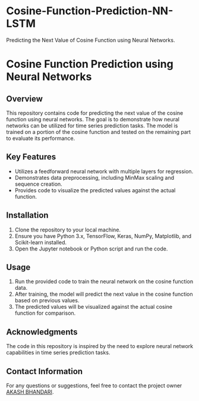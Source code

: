 # Cosine-Function-Prediction-NN-LSTM
Predicting the Next Value of Cosine Function using Neural Networks.

# Cosine Function Prediction using Neural Networks

## Overview
This repository contains code for predicting the next value of the cosine function using neural networks. The goal is to demonstrate how neural networks can be utilized for time series prediction tasks. The model is trained on a portion of the cosine function and tested on the remaining part to evaluate its performance.

## Key Features

- Utilizes a feedforward neural network with multiple layers for regression.
- Demonstrates data preprocessing, including MinMax scaling and sequence creation.
- Provides code to visualize the predicted values against the actual function.

## Installation

1. Clone the repository to your local machine.
2. Ensure you have Python 3.x, TensorFlow, Keras, NumPy, Matplotlib, and Scikit-learn installed.
3. Open the Jupyter notebook or Python script and run the code.

## Usage

1. Run the provided code to train the neural network on the cosine function data.
2. After training, the model will predict the next value in the cosine function based on previous values.
3. The predicted values will be visualized against the actual cosine function for comparison.

## Acknowledgments

The code in this repository is inspired by the need to explore neural network capabilities in time series prediction tasks.

## Contact Information

For any questions or suggestions, feel free to contact the project owner [AKASH BHANDARI](mailto:akashlra10@gmail.com).


